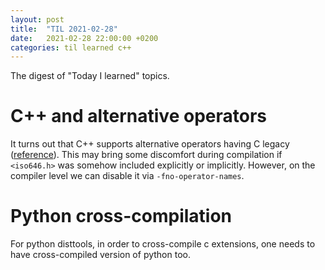 ```yaml
---
layout: post
title:  "TIL 2021-02-28"
date:   2021-02-28 22:00:00 +0200
categories: til learned c++
---
```


The digest of "Today I learned" topics.

# C++ and alternative operators

It turns out that C++ supports alternative operators having C legacy ([reference](https://en.cppreference.com/w/cpp/language/operator_alternative)). This may bring some discomfort during compilation if `<iso646.h>` was somehow included explicitly or implicitly.
However, on the compiler level we can disable it via `-fno-operator-names`.

# Python cross-compilation

For python disttools, in order to cross-compile c extensions, one needs to have cross-compiled version of python too.